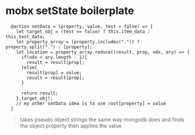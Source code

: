 # mobx setState boilerplate

```
  @action setData = (property, value, test = false) => {
    let target_obj = (test == false) ? this.item_data : this.test_data;
    let property_array = (property.includes(".")) ? property.split(".") : [property];
    let location = property_array.reduce((result, prop, ndx, ary) => {
      if(ndx < ary.length - 1){
        result = result[prop];
      }else{
        result[prop] = value;
        result = result[prop];
      }

      return result;
    },target_obj);
    // my other setData idea is to use root[property] = value
  }
```
> takes pseudo object strings the same way mongodb does and finds the object property then applies the value
